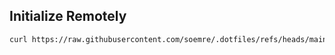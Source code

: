 ## Initialize Remotely
```bash
curl https://raw.githubusercontent.com/soemre/.dotfiles/refs/heads/main/init.sh | sh
```
